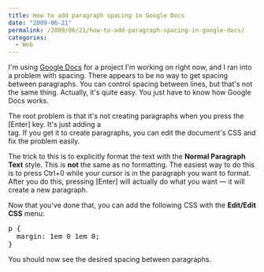 ```yaml
---
title: How to add paragraph spacing in Google Docs
date: "2009-06-21"
permalink: /2009/06/21/how-to-add-paragraph-spacing-in-google-docs/
categories:
  - Web
---
```

I'm using [Google Docs][1] for a project I'm working on right now, and I ran into a problem with spacing. There appears to be no way to get spacing between paragraphs. You can control spacing between lines, but that's not the same thing. Actually, it's quite easy. You just have to know how Google Docs works.

The root problem is that it's not creating paragraphs when you press the [Enter] key. It's just adding a <br> tag. If you get it to create paragraphs, you can edit the document's CSS and fix the problem easily.

The trick to this is to explicitly format the text with the **Normal Paragraph Text** style. This is **not** the same as no formatting. The easiest way to do this is to press Ctrl+0 while your cursor is in the paragraph you want to format. After you do this, pressing [Enter] will actually do what you want &#8212; it will create a new paragraph.

Now that you've done that, you can add the following CSS with the **Edit/Edit CSS** menu:

<pre>p {
  margin: 1em 0 1em 0;
}
</pre>

You should now see the desired spacing between paragraphs.

 [1]: http://docs.google.com/
